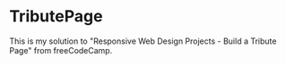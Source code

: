 # TributePage
This is my solution to "Responsive Web Design Projects - Build a Tribute Page" from freeCodeCamp.
